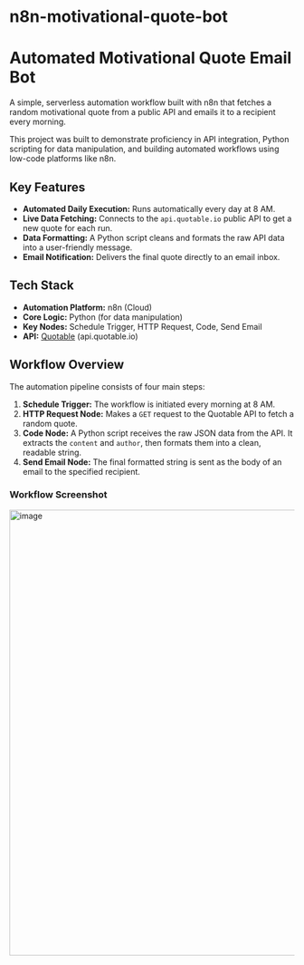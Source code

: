 # n8n-motivational-quote-bot

# Automated Motivational Quote Email Bot

A simple, serverless automation workflow built with n8n that fetches a random motivational quote from a public API and emails it to a recipient every morning.

This project was built to demonstrate proficiency in API integration, Python scripting for data manipulation, and building automated workflows using low-code platforms like n8n.

## Key Features

* **Automated Daily Execution:** Runs automatically every day at 8 AM.
* **Live Data Fetching:** Connects to the `api.quotable.io` public API to get a new quote for each run.
* **Data Formatting:** A Python script cleans and formats the raw API data into a user-friendly message.
* **Email Notification:** Delivers the final quote directly to an email inbox.

## Tech Stack

* **Automation Platform:** n8n (Cloud)
* **Core Logic:** Python (for data manipulation)
* **Key Nodes:** Schedule Trigger, HTTP Request, Code, Send Email
* **API:** [Quotable](https://github.com/lukePeavey/quotable) (api.quotable.io)

## Workflow Overview

The automation pipeline consists of four main steps:

1.  **Schedule Trigger:** The workflow is initiated every morning at 8 AM.
2.  **HTTP Request Node:** Makes a `GET` request to the Quotable API to fetch a random quote.
3.  **Code Node:** A Python script receives the raw JSON data from the API. It extracts the `content` and `author`, then formats them into a clean, readable string.
4.  **Send Email Node:** The final formatted string is sent as the body of an email to the specified recipient.

### Workflow Screenshot

<img width="1918" height="787" alt="image" src="https://github.com/user-attachments/assets/822b708b-5cc4-49df-b2fa-7e9023c3da93" />

